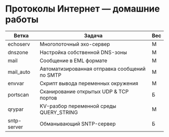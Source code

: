 # Протоколы Интернет — домашние работы
| Ветка       | Задача                                        | Вес |
|-------------|-----------------------------------------------|-----|
| echoserv    | Многопоточный эхо-сервер                      | М   |
| dnszone     | Настройка собственной DNS-зоны                | М   |
| mail        | Сообщение в EML формате                       | М   |
| mail_auto   | Автоматизированная отправка сообщений по SMTP | М   |
| envvar      | Скрипт вывода переменных окружения            | М   |
| portscan    | Сканирование открытых UDP & TCP портов        | Б   |
| qrypar      | KV-разбор переменной среды QUERY_STRING       | М   |
| sntp-server | Обманывающий SNTP-сервер                      | Б   |
